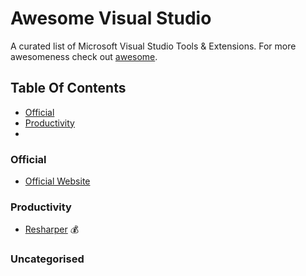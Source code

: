 # Awesome Visual Studio
A curated list of Microsoft Visual Studio Tools &amp; Extensions. For more awesomeness check out [awesome](https://github.com/sindresorhus/awesome).

## Table Of Contents
- [Official](#syntax)
- [Productivity](#productivity)
- 

### Official
- [Official Website](https://www.visualstudio.com)

### Productivity
- [Resharper](https://marketplace.visualstudio.com/items?itemName=JetBrains.ReSharper) :moneybag:
### Uncategorised

<!--stackedit_data:
eyJoaXN0b3J5IjpbLTE2NjE4MTEzMDVdfQ==
-->